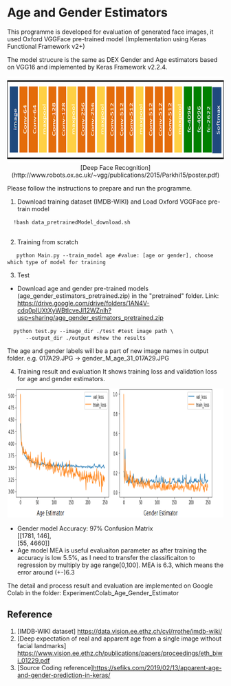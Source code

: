 # Age and Gender Estimators

This programme is developed for evaluation of generated face images, it used Oxford VGGFace pre-trained model (Implementation using Keras Functional Framework v2+)

The model strucure is the same as DEX Gender and Age estimators based on VGG16 and implemented by Keras Framework v2.2.4.
<p align="center">
  <img src="output/vgg-face-model.png" height="200",width="800"> 
 <text>
  [Deep Face Recognition](http://www.robots.ox.ac.uk/~vgg/publications/2015/Parkhi15/poster.pdf) </text>
</p>

Please follow the instructions to prepare and run the programme.

1. Download training dataset (IMDB-WIKI) and Load Oxford VGGFace pre-train model 

```
  !bash data_pretrainedModel_download.sh 
  
```

2. Training from scratch

```
   python Main.py --train_model age #value: [age or gender], choose which type of model for training
```

3. Test
* Download age and gender pre-trained models (age_gender_estimators_pretrained.zip) in the "pretrained" folder. 
Link: https://drive.google.com/drive/folders/1AN4V-cdq0pIUXtXyWBtIcveJI12WZnlh?usp=sharing/age_gender_estimators_pretrained.zip

```
  python test.py --image_dir ./test #test image path \
      --output_dir ./output #show the results
```
The age and gender labels will be a part of new image names in output folder.
e.g. 017A29.JPG -> gender_M_age_31_017A29.JPG

4. Training result and evaluation
It shows training loss and validation loss for age and gender estimators.
<p align="center">
  <img src="output/agegenderloss.PNG" height="300",width="800">  
</p>

- Gender model
Accuracy: 97%
Confusion Matrix \
       [[1781,  146],\
       [55, 4660]]
- Age model
MEA is useful evaluaiton parameter as after training the accuracy is low 5.5%, as I need to transfer the classificaiton to regression by multiply by age range[0,100]. 
MEA is 6.3, which means the error around (+-)6.3 

The detail and process result and evaluation are implemented on Google Colab in the folder: ExperimentColab_Age_Gender_Estimator

## Reference
1. [IMDB-WIKI dataset] https://data.vision.ee.ethz.ch/cvl/rrothe/imdb-wiki/
2. [Deep expectation of real and apparent age from a single image without facial landmarks]
    https://www.vision.ee.ethz.ch/publications/papers/proceedings/eth_biwi_01229.pdf
3. [Source Coding reference]https://sefiks.com/2019/02/13/apparent-age-and-gender-prediction-in-keras/
